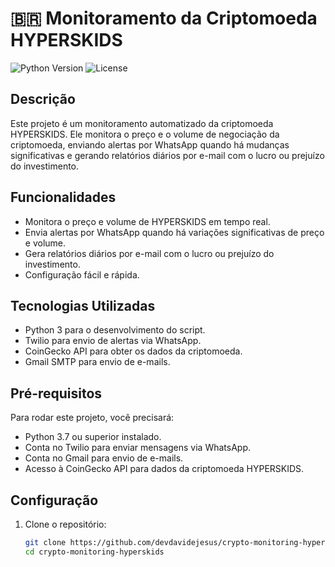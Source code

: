 # 🇧🇷 Monitoramento da Criptomoeda HYPERSKIDS

![Python Version](https://img.shields.io/badge/python-3.7%20%7C%203.8%20%7C%203.9-blue)
![License](https://img.shields.io/badge/license-MIT-green)

## Descrição

Este projeto é um monitoramento automatizado da criptomoeda HYPERSKIDS. Ele monitora o preço e o volume de negociação da criptomoeda, enviando alertas por WhatsApp quando há mudanças significativas e gerando relatórios diários por e-mail com o lucro ou prejuízo do investimento.

## Funcionalidades

- Monitora o preço e volume de HYPERSKIDS em tempo real.
- Envia alertas por WhatsApp quando há variações significativas de preço e volume.
- Gera relatórios diários por e-mail com o lucro ou prejuízo do investimento.
- Configuração fácil e rápida.

## Tecnologias Utilizadas

- Python 3 para o desenvolvimento do script.
- Twilio para envio de alertas via WhatsApp.
- CoinGecko API para obter os dados da criptomoeda.
- Gmail SMTP para envio de e-mails.

## Pré-requisitos

Para rodar este projeto, você precisará:
- Python 3.7 ou superior instalado.
- Conta no Twilio para enviar mensagens via WhatsApp.
- Conta no Gmail para envio de e-mails.
- Acesso à CoinGecko API para dados da criptomoeda HYPERSKIDS.

## Configuração

1. Clone o repositório:
   ```bash
   git clone https://github.com/devdavidejesus/crypto-monitoring-hyperskids.git
   cd crypto-monitoring-hyperskids